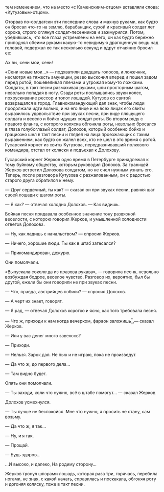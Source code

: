 тем изменением, что на место «с Каменскиим-отцом» вставляли слова: «Кутузовым-отцом».

Оторвав по-солдатски эти последние слова и махнув руками, как будто он бросал что-то на землю, барабанщик, сухой и красивый солдат лет сорока, строго оглянул солдат-песенников и зажмурился. Потом, убедившись, что все глаза устремлены на него, он как будто бережно приподнял обеими руками какую-то невидимую драгоценную вещь над головой, подержал ее так несколько секунд и вдруг отчаянно бросил ее:

Ах вы, сени мои, сени!

«Сени новые мои…» — подхватили двадцать голосов, и ложечник, несмотря на тяжесть амуниции, резво выскочил вперед и пошел задом перед ротой, пошевеливая плечами и угрожая кому-то ложками. Солдаты, в такт песни размахивая руками, шли просторным шагом, невольно попадая в ногу. Сзади роты послышались звуки колес, похрускивание рессор и топот лошадей. Кутузов со свитой возвращался в город. Главнокомандующий дал знак, чтобы люди продолжали идти вольно, и на его лице и на всех лицах его свиты выразилось удовольствие при звуках песни, при виде пляшущего солдата и весело и бойко идущих солдат роты. Во втором ряду с правого фланга, с которого коляска обгоняла роты, невольно бросался в глаза голубоглазый солдат, Долохов, который особенно бойко и грациозно шел в такт песни и глядел на лица проезжающих с таким выражением, как будто он жалел всех, кто не шел в это время с ротой. Гусарский корнет из свиты Кутузова, передразнивавший полкового командира, отстал от коляски и подъехал к Долохову.

Гусарский корнет Жерков одно время в Петербурге принадлежал к тому буйному обществу, которым руководил Долохов. За границей Жерков встретил Долохова солдатом, но не счел нужным узнать его. Теперь, после разговора Кутузова с разжалованным, он с радостью старого друга обратился к нему.

— Друг сердечный, ты как? — сказал он при звуках песни, равняя шаг своей лошади с шагом роты.

— Я как? — отвечал холодно Долохов. — Как видишь.

Бойкая песня придавала особенное значение тону развязной веселости, с которою говорил Жерков, и умышленной холодности ответов Долохова.

— Ну, как ладишь с начальством? — спросил Жерков.

— Ничего, хорошие люди. Ты как в штаб затесался?

— Прикомандирован, дежурю.

Они помолчали.

«Выпускала сокол*а* да из правова рукава», — говорила песня, невольно возбуждая бодрое, веселое чувство. Разговор их, вероятно, был бы другой, ежели бы они говорили не при звуках песни.

— Что, правда, австрийцев побили? — спросил Долохов.

— А черт их знает, говорят.

— Я рад, — отвечал Долохов коротко и ясно, как того требовала песня.

— Что ж, приходи к нам когда вечерком, фараон заложишь[<sup>\*</sup>](#c_85),— сказал Жерков.

— Или у вас денег много завелось?

— Приходи.

— Нельзя. Зарок дал. Не пью и не играю, пока не произведут.

— Да что ж, до первого дела…

— Там видно будет.

Опять они помолчали.

— Ты заходи, коли что нужно, всё в штабе помогут… — сказал Жерков.

Долохов усмехнулся.

— Ты лучше не беспокойся. Мне что нужно, я просить не стану, сам возьму.

— Да что ж, я так…

— Ну, и я так.

— Прощай.

— Будь здоров…

…И высоко, и далеко, На родиму сторону…

Жерков тронул шпорами лошадь, которая раза три, горячась, перебила ногами, не зная, с какой начать, справилась и поскакала, обгоняя роту и догоняя коляску, тоже в такт песни.

</div>

<div class="section">


